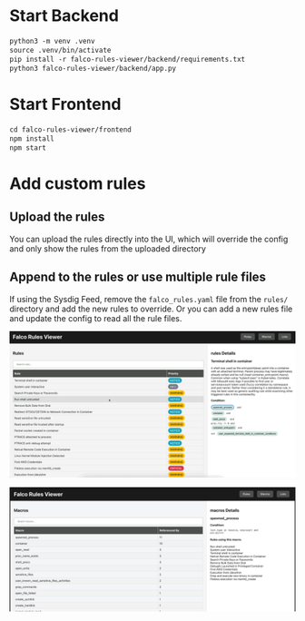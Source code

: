 # Start Backend

```
python3 -m venv .venv
source .venv/bin/activate
pip install -r falco-rules-viewer/backend/requirements.txt
python3 falco-rules-viewer/backend/app.py
```

# Start Frontend

```
cd falco-rules-viewer/frontend
npm install
npm start
```

# Add custom rules

## Upload the rules
You can upload the rules directly into the UI, which will override the config and only show the rules from the uploaded directory

## Append to the rules or use multiple rule files

If using the Sysdig Feed, remove the `falco_rules.yaml` file from the `rules/` directory and add the new rules to override. Or you can add a new rules file and update the config to read all the rule files.

![Rules Viewer](/img/Rules%20Viewer.gif)

![Macro Viewer](/img/Macro%20Viewer.png)
